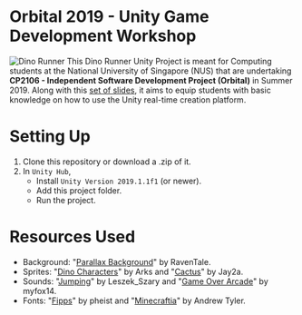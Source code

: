 # Orbital 2019 - Unity Game Development Workshop
![Dino Runner](https://thumbs.gfycat.com/DangerousInbornChital-size_restricted.gif)
This Dino Runner Unity Project is meant for Computing students at the National University of Singapore (NUS) that are undertaking **CP2106 - Independent Software Development Project (Orbital)** in Summer 2019. Along with this [set of slides](https://docs.google.com/presentation/d/1xJCZL7hMXDCTzhgK_luQ_BeSJeoT9eIf9av_FIJ4GS8/edit?usp=sharing), it aims to equip students with basic knowledge on how to use the Unity real-time creation platform.

# Setting Up
1. Clone this repository or download a .zip of it.
1. In `Unity Hub`, 
	- Install `Unity Version 2019.1.1f1` (or newer).
	- Add this project folder.
	- Run the project.

# Resources Used
- Background: "[Parallax Background](https://raventale.itch.io/parallax-background)" by RavenTale.
- Sprites: "[Dino Characters](https://arks.itch.io/dino-characters)" by Arks and "[Cactus](https://empireminecraft.com/threads/need-2d-platformer-pixel-art-please.59808/#post-1078700)" by Jay2a. 
- Sounds: "[Jumping](https://freesound.org/people/Leszek_Szary/sounds/146726/)" by Leszek_Szary and "[Game Over Arcade](https://freesound.org/people/myfox14/sounds/382310/)" by myfox14.
- Fonts: "[Fipps](https://www.dafont.com/fipps.font)" by pheist and "[Minecraftia](https://www.dafont.com/minecraftia.font)" by Andrew Tyler.
